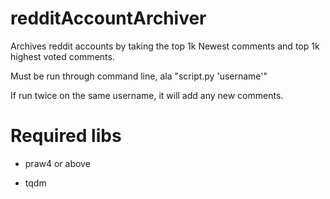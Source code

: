 # redditAccountArchiver

Archives reddit accounts by taking the top 1k Newest comments and top 1k highest voted comments.

Must be run through command line, ala "script.py 'username'"

If run twice on the same username, it will add any new comments.

# Required libs

* praw4 or above

* tqdm 
